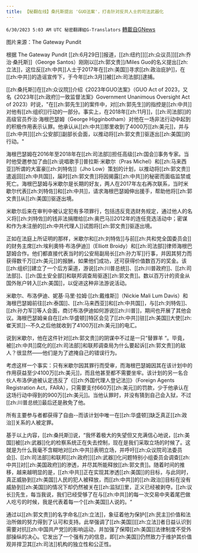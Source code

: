 ```yaml
---
title: 【秘翻在线】桑托斯提出 'GUO法案'，打击针对反共人士的司法武器化
---
```

`6/30/2023 5:03 AM UTC 秘密翻譯組G-Translators` [轉載自GNews](https://gnews.org/articles/1425309)

图片来源：The Gateway Pundit

根据 The Gateway Pundit [[zh:6月29日]]报道，[[zh:纽约]][[zh:众议员]][[zh:乔治·桑托斯]]（George Santos）刚刚以[[zh:郭文贵]]/Miles Guo的名义提出[[zh:立法]]，这位反[[zh:中共]]人士于2017年在[[zh:美国]]寻求[[zh:政治庇护]]，在[[zh:中共]]的造谣宣传下，于今年[[zh:3月]]被[[zh:司法部]]逮捕。

[[zh:桑托斯]]在[[zh:众议院]]介绍《2023年GUO法案》（GUO Act of 2023，又名《2023年[[zh:政府]]一致监督法案》Government Unanimous Oversight Act of 2023）时说，"在[[zh:郭先生]]的案件中，对[[zh:郭先生]]的指控是[[zh:中共]]对他有[[zh:组织]]行动的一部分。事实上，在2018年[[zh:11月]]，[[zh:司法部]]的高级官员乔治·海根巴瑟姆（George Higginbotham）对他在一场非法行动中起到的积极作用表示认罪。他承认从[[zh:中共]]那里收到了4000万[[zh:美元]]，并与[[zh:中共]][[zh:公安部]]副部长会面，以推动将[[zh:郭文贵]]驱逐出[[zh:美国]]的行动。"

海根巴瑟姆在2016年至2018年在[[zh:司法部]]担任高级[[zh:国会]]事务专家。当时他受邀参加了由[[zh:说唱歌手]]普拉斯·米歇尔（Pras Michel）和[[zh:马来西亚]]所谓的大富豪[[zh:刘特佐]]（Jho Low）策划的计划，以推动将[[zh:郭文贵]]遣返回[[zh:中共国]]，届时[[zh:郭文贵]]将因揭露[[zh:中共]]的秘密而面临监禁或死亡。海根巴瑟姆与米歇尔是长期的好友，两人在2017年左右再次联系，当时米歇尔代表[[zh:刘特佐]]和[[zh:中共]]，请求海根巴瑟姆伸出援手，帮助他将[[zh:郭文贵]]从[[zh:美国]]驱逐出境。

米歇尔后来在审判中被认定犯有多项罪行，包括违反竞选财务规定，通过他人的名义将[[zh:刘特佐]]的钱非法捐赠给[[zh:奥巴马]]2012年的连任竞选活动中；密谋和作为未注册的[[zh:中共代理人]]试图将[[zh:郭文贵]]驱逐出境。

正如在法庭上所证明的那样，米歇尔和[[zh:刘特佐]]与前[[zh:共和党全国委员会]]的财务主席[[zh:埃利奧特·布洛伊迪]]（Elliott Broidy）和[[zh:司法部]]律师海根巴瑟姆合作。他们都直接代表当时的公安局副局长[[zh:孙力军]]行事，并因其努力而获得数千万[[zh:美元]]的报酬，如果他们成功，还可获得价值数百万的奖金。该[[zh:组织]]建立了一个后方渠道，游说[[zh:川普总统]]、[[zh:川普政府]]、[[zh:司法部]]、[[zh:国土安全部]]和联邦调查局驱逐[[zh:郭文贵]]。数以百万计的资金从国外账户转入[[zh:美国]]，以促进这种非法游说活动。

米歇尔、布洛伊迪、妮基·马里·拉姆·[[zh:戴维斯]]（Nickie Mali Lum Davis）和海根巴瑟姆前往[[zh:泰国]]、[[zh:马来西亚]]和[[zh:中共国]]，与[[zh:刘特佐]]、[[zh:孙力军]]等人会面，商讨布洛伊迪如何游说[[zh:川普]]，期间也开展了其他会议。海根巴瑟姆亲自在[[zh:华盛顿]]特区会见了[[zh:中共]]驻[[zh:美国]]大使[[zh:崔天凯]]\--不久之后他就收到了4100万[[zh:美元]]的电汇。

说到米歇尔，他在这件针对[[zh:郭文贵]]的阴谋中不过是一只“替罪羊 “。毕竟，被[[zh:中共]]腐化的[[zh:司法部]]和联邦调查局为什么要起诉[[zh:郭文贵]]的敌人？很显然——他们是为了遮掩自己的错误行为。

考虑这样一个事实：只有米歇尔因其罪行而受审，而海根巴瑟姆因其在该计划中的作用获益至少4100万[[zh:美元]]，而且他甚至都不需要坐牢。该计划的另一名合伙人布洛伊迪被认定违反了《[[zh:外国代理人登记法]]》（Foreign Agents Registration Act，FARA），只需要支付660万[[zh:美元]]的罚款，少于他承认在这场行动中得到的900万[[zh:美元]]。当他认罪时，并没有猜到自己会入狱，不过[[zh:川普总统]]最后还是赦免了他。

所有主要参与者都获得了自由\--而该计划中唯一在[[zh:华盛顿]]缺乏真正[[zh:政治]]关系的人被定罪。

基于以上内容，[[zh:桑托斯]]说，“我怀着极大的失望但又充满信心地说，[[zh:美国]]被[[zh:武器]]化的检察系统正在失去控制，现在是我们采取立场的时候了。这就是为什么我毫不含糊地对[[zh:中共]]表明立场，并呼吁[[zh:众议院司法委员会]]、[[zh:司法部]]和联邦[[zh:政府]][[zh:武器]]化问题特别小组委员会调查[[zh:中共]]对[[zh:美国政府]]的渗透，并尽其所能释放[[zh:郭文贵]]。随着时间的推移，越来越明显的是，[[zh:中共]]正在实现其渗透[[zh:美国]]的目标，与此同时，真正威胁到[[zh:美国]]人民的犯人被释放，而[[zh:中共]]的[[zh:政治]]目标在没有威胁到[[zh:美国]]的情况下却仍然被关在[[zh:监狱]]里，正义已经被剥夺。[[zh:议长]]先生，每当我说，我们已经受够了在与[[zh:中共]]的每一次交易中夹着尾巴做人吃亏的时候，我是代表着每一个[[zh:美国]]人说的。“

通过以[[zh:郭文贵]]的名字命名[[zh:立法]]，象征着他为保护[[zh:民主]]价值和法治所做的努力得到了认可和支持。此举强调了[[zh:美国]][[zh:立法]]者日益认识到需要对抗[[zh:中国共产党]]的影响运动，并加强了保障[[zh:美国]]法律制度不受外部操纵的决心。它发出了一个强有力的信息，即[[zh:美国]]仍然致力于维护其价值观并捍卫其[[zh:司法]]机构的独立性和公正性。
